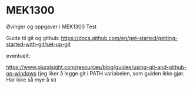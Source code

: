 # MEK1300
Øvinger og oppgaver i MEK1300
Test

Guide til git og github:
https://docs.github.com/en/get-started/getting-started-with-git/set-up-git

eventuelt:

https://www.pluralsight.com/resources/blog/guides/using-git-and-github-on-windows
(jeg liker å legge git i PATH variabelen, som guiden ikke gjør. Har ikke så mye å si)
